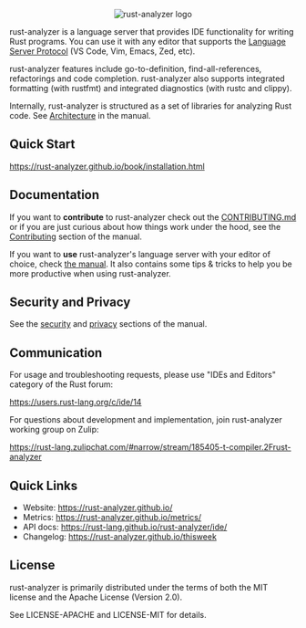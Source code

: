 <p align="center">
  <img
    src="https://raw.githubusercontent.com/rust-lang/rust-analyzer/master/assets/logo-wide.svg"
    alt="rust-analyzer logo">
</p>

rust-analyzer is a language server that provides IDE functionality for
writing Rust programs. You can use it with any editor that supports
the [Language Server
Protocol](https://microsoft.github.io/language-server-protocol/) (VS
Code, Vim, Emacs, Zed, etc).

rust-analyzer features include go-to-definition, find-all-references,
refactorings and code completion. rust-analyzer also supports
integrated formatting (with rustfmt) and integrated diagnostics (with
rustc and clippy).

Internally, rust-analyzer is structured as a set of libraries for
analyzing Rust code. See
[Architecture](https://rust-analyzer.github.io/book/contributing/architecture.html)
in the manual.

## Quick Start

https://rust-analyzer.github.io/book/installation.html

## Documentation

If you want to **contribute** to rust-analyzer check out the [CONTRIBUTING.md](./CONTRIBUTING.md) or
if you are just curious about how things work under the hood, see the
[Contributing](https://rust-analyzer.github.io/book/contributing) section of the manual.

If you want to **use** rust-analyzer's language server with your editor of
choice, check [the manual](https://rust-analyzer.github.io/book/).
It also contains some tips & tricks to help you be more productive when using rust-analyzer.

## Security and Privacy

See the [security](https://rust-analyzer.github.io/book/security.html) and
[privacy](https://rust-analyzer.github.io/book/privacy.html) sections of the manual.

## Communication

For usage and troubleshooting requests, please use "IDEs and Editors" category of the Rust forum:

https://users.rust-lang.org/c/ide/14

For questions about development and implementation, join rust-analyzer working group on Zulip:

https://rust-lang.zulipchat.com/#narrow/stream/185405-t-compiler.2Frust-analyzer

## Quick Links

* Website: https://rust-analyzer.github.io/
* Metrics: https://rust-analyzer.github.io/metrics/
* API docs: https://rust-lang.github.io/rust-analyzer/ide/
* Changelog: https://rust-analyzer.github.io/thisweek

## License

rust-analyzer is primarily distributed under the terms of both the MIT
license and the Apache License (Version 2.0).

See LICENSE-APACHE and LICENSE-MIT for details.
